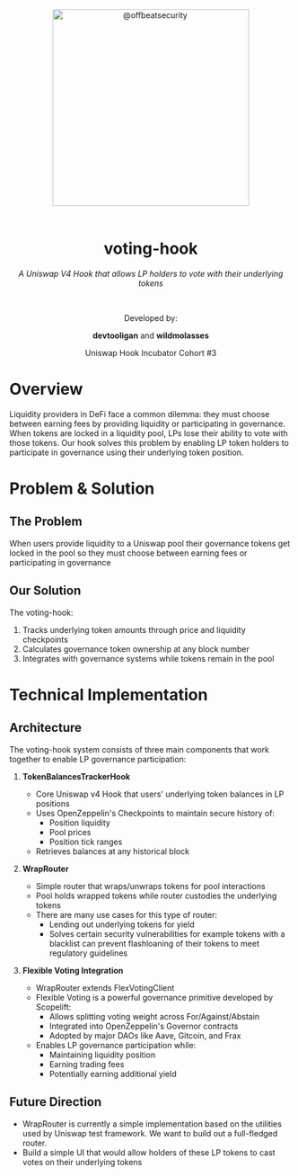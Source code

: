 
<div align="center">
    <center>
        <img src="https://bouncy-print-988.notion.site/image/https%3A%2F%2Fnotionforms-prod.s3.eu-west-2.amazonaws.com%2Fforms%2F112346%2Fsubmissions%2FScreenshot-2024-12-07-at-5.17.33PM_35e5a887-f5ff-4339-bbb7-0f6f69de6a7d.png?table=block&id=1565f044-4abe-81ca-acf3-ca4008b1fd43&spaceId=3118cd40-1c65-4df1-afa4-02528d8d0ffd&width=2000&userId=&cache=v2" height="350" alt="@offbeatsecurity" style="margin-bottom: 20px;">
        <h1>voting-hook</h1>
        <p><i>A Uniswap V4 Hook that allows LP holders to vote with their underlying tokens</i></p>
        <br>
        <p>Developed by:</p> 
        <p><b>devtooligan</b> and <b>wildmolasses</b></p>
        <p>Uniswap Hook Incubator Cohort #3</p> 
    </center>
</div>

# Overview
Liquidity providers in DeFi face a common dilemma: they must choose between earning fees by providing liquidity or participating in governance. When tokens are locked in a liquidity pool, LPs lose their ability to vote with those tokens. Our hook solves this problem by enabling LP token holders to participate in governance using their underlying token position.



# Problem & Solution
## The Problem
When users provide liquidity to a Uniswap pool their governance tokens get locked in the pool so they must choose between earning fees or participating in governance

## Our Solution
The voting-hook:
1. Tracks underlying token amounts through price and liquidity checkpoints
2. Calculates governance token ownership at any block number
3. Integrates with governance systems while tokens remain in the pool

# Technical Implementation

## Architecture
The voting-hook system consists of three main components that work together to enable LP governance participation:

1. **TokenBalancesTrackerHook**
   - Core Uniswap v4 Hook that users' underlying token balances in LP positions
   - Uses OpenZeppelin's Checkpoints to maintain secure history of:
     - Position liquidity
     - Pool prices
     - Position tick ranges
   - Retrieves balances at any historical block

2. **WrapRouter**
   - Simple router that wraps/unwraps tokens for pool interactions
   - Pool holds wrapped tokens while router custodies the underlying tokens
   - There are many use cases for this type of router:
     - Lending out underlying tokens for yield
     - Solves certain security vulnerabilities for example tokens with a blacklist can prevent flashloaning of their tokens to meet regulatory guidelines

3. **Flexible Voting Integration**
   - WrapRouter extends FlexVotingClient
   - Flexible Voting is a powerful governance primitive developed by Scopelift:
     - Allows splitting voting weight across For/Against/Abstain
     - Integrated into OpenZeppelin's Governor contracts
     - Adopted by major DAOs like Aave, Gitcoin, and Frax
   - Enables LP governance participation while:
     - Maintaining liquidity position
     - Earning trading fees
     - Potentially earning additional yield

## Future Direction
- WrapRouter is currently a simple implementation based on the utilities used by Uniswap test framework. We want to build out a full-fledged router.
- Build a simple UI that would allow holders of these LP tokens to cast votes on their underlying tokens
